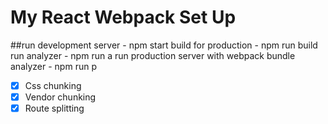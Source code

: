 # My React Webpack Set Up

##run development server  - npm start
build for production - npm run build
run analyzer - npm run a
run production server with webpack bundle analyzer - npm run p

- [x] Css chunking
- [x] Vendor chunking
- [x] Route splitting
